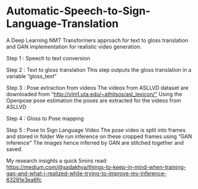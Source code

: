 # Automatic-Speech-to-Sign-Language-Translation
A Deep Learning NMT Transformers approach for text to gloss translation and GAN implementation for realistic video generation.

Step 1 : Speech to text conversion

Step 2 : Text to gloss translation
This step outputs the gloss translation in a variable “gloss_text”

Step 3 : Pose extraction from videos
The videos from ASLLVD dataset are downloaded from “http://vlm1.uta.edu/~athitsos/asl_lexicon/”
Using the Openpose pose estimation the poses are extracted for the videos from ASLLVD

Step 4 : Gloss to Pose mapping

Step 5 : Pose to Sign Language Video
The pose video is split into frames and stored in folder 
We run inference on these cropped frames using “GAN inference” 
The images hence inferred by GAN are stitched together and saved.

My research insights a quick 5mins read:
https://medium.com/@sadakhya/things-to-keep-in-mind-when-training-gan-and-what-i-realized-while-trying-to-improve-my-inference-63291e3ea6fc
